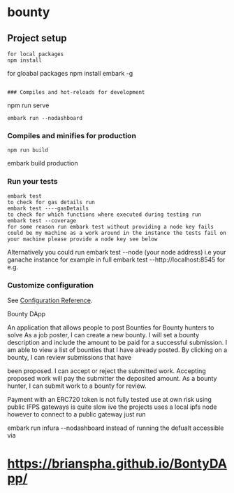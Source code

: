 # bounty

## Project setup
```
for local packages
npm install 
```
for gloabal packages
npm install embark -g
```

### Compiles and hot-reloads for development
```
npm run serve
```
embark run --nodashboard
```

### Compiles and minifies for production
```
npm run build
```
embark build production
### Run your tests
```
embark test 
to check for gas details run 
embark test ----gasDetails
to check for which functions where executed during testing run 
embark test --coverage
for some reason run embark test without providing a node key fails could be my machine as a work around in the instance the tests fail on your machine please provide a node key see below

```
Alternatively you could run
embark test --node (your node address) i.e your ganache instance for example
in full 
embark test --http://localhost:8545  for e.g.


### Customize configuration
See [Configuration Reference](https://cli.vuejs.org/config/).


Bounty DApp

An application that allows people to post Bounties for Bounty hunters to solve
As a job poster, I can create a new bounty. I will set a bounty description and include
the amount to be paid for a successful submission. I am able to view a list of bounties
that I have already posted. By clicking on a bounty, I can review submissions that have

been proposed. I can accept or reject the submitted work. Accepting proposed work will
pay the submitter the deposited amount.
As a bounty hunter, I can submit work to a bounty for review.


Payment with an  ERC720 token is not fully tested use at own risk
using public IFPS gateways is quite slow ive the projects uses a local ipfs node however to connect to a public gateway just run

embark run infura --nodashboard
instead of running the defualt
accessible via 
# https://brianspha.github.io/BontyDApp/
